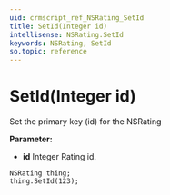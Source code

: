 ```yaml
---
uid: crmscript_ref_NSRating_SetId
title: SetId(Integer id)
intellisense: NSRating.SetId
keywords: NSRating, SetId
so.topic: reference
---
```


# SetId(Integer id)

Set the primary key (id) for the NSRating

**Parameter:** 
 - **id** Integer Rating id.

```crmscript
NSRating thing;
thing.SetId(123);
```

